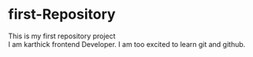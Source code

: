 # first-Repository
This is my first repository project
<br>
I am karthick frontend Developer.
I am too excited to learn git and github.
